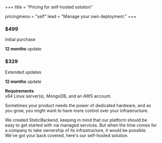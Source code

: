 +++
title = "Pricing for self-hosted solution"

pricingmenu = "self"
lead = "Manage your own deployment."
+++

<div class="lg:flex">
	<div class="w-full lg:w-1/2 mx-2 p-2">
		<div class="flex">
			<div class="w-1/2 mx-2 py-2 px-4 border border-red-600 rounded">
				<div class="text-center">
					<h3>$499</h3>
				</div>
				<p>Initial purchase</p>
				<p><strong>12 months</strong> update</p>
			</div>
			<div class="w-1/2 mx-2 py-2 px-4 border border-red-600 rounded">
				<div class="text-center">
					<h3>$329</h3>
				</div>
				<p>Extended updates</p>
				<p><strong>12 months</strong> update</p>				
			</div>
		</div>
		<p>
			<strong>Requirements</strong>
			<br />
			x64 Linux server(s), MongoDB, and an AWS account.
		</p>
	</div>
	<div class="w-full lg:w-1/2 mx-2 p-2">
		<p>
			Sometimes your product needs the power of dedicated hardware, and as you 
			grow, you might want to have more control 	over your infrastructure.
		</p>
		<p>
			We created StaticBackend, keeping in mind that our platform should be easy to 
			get started with via managed services. But when the time comes for a company 
			to take ownership of its infrastructure, it would be possible. We've got 
			your back covered, here's our self-hosted solution.
		</p>
	</div>
</div>



